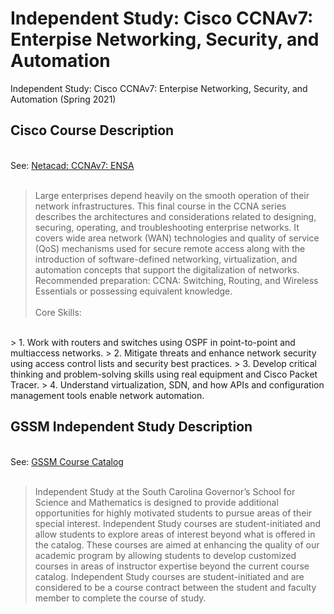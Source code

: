 # Independent Study: Cisco CCNAv7: Enterpise Networking, Security, and Automation

Independent Study: Cisco CCNAv7: Enterpise Networking, Security, and Automation (Spring 2021)
<br>

## Cisco Course Description
<br>
See: <a href='https://www.netacad.com/courses/networking/ccna-enterprise-networking-security-automation'>Netacad: CCNAv7: ENSA</a>
<br><br>

>Large enterprises depend heavily on the smooth operation of their network infrastructures. This final course in the CCNA series describes the architectures and considerations related to designing, securing, operating, and troubleshooting enterprise networks. It covers wide area network (WAN) technologies and quality of service (QoS) mechanisms used for secure remote access along with the introduction of software-defined networking, virtualization, and automation concepts that support the digitalization of networks. Recommended preparation: CCNA: Switching, Routing, and Wireless Essentials or possessing equivalent knowledge.
<br><br>
Core Skills:
<br>
> 1. Work with routers and switches using OSPF in point-to-point and multiaccess networks.
> 2. Mitigate threats and enhance network security using access control lists and security best practices.
> 3. Develop critical thinking and problem-solving skills using real equipment and Cisco Packet Tracer.
> 4. Understand virtualization, SDN, and how APIs and configuration management tools enable network automation.

<br>

## GSSM Independent Study Description
<br>
See: <a href='https://github.com/The1TrueJoe/SCGSSM-Assignments/blob/main/Resources/2021-2022%20Course%20Catalog.pdf'>GSSM Course Catalog </a>
<br><br>

> Independent Study at the South Carolina Governor’s School for Science and Mathematics is designed to provide additional
opportunities for highly motivated students to pursue areas of their special interest. Independent Study courses are student-initiated and allow students to explore areas of interest beyond what is offered in the catalog. These courses are aimed at enhancing the quality of our academic program by allowing students to develop customized courses in areas of instructor expertise beyond the current course catalog. Independent Study courses are student-initiated and are considered to be a course contract between the student and faculty member to complete the course of study.